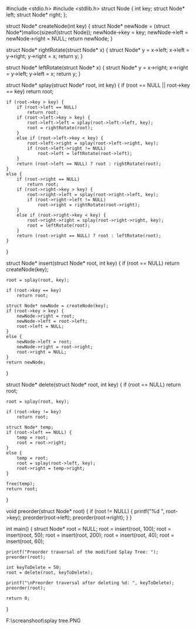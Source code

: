 #include <stdio.h>
#include <stdlib.h>
struct Node {
    int key;
    struct Node* left;
    struct Node* right;
};

struct Node* createNode(int key) {
    struct Node* newNode = (struct Node*)malloc(sizeof(struct Node));
    newNode->key = key;
    newNode->left = newNode->right = NULL;
    return newNode;
}

struct Node* rightRotate(struct Node* x) {
    struct Node* y = x->left;
    x->left = y->right;
    y->right = x;
    return y;
}

struct Node* leftRotate(struct Node* x) {
    struct Node* y = x->right;
    x->right = y->left;
    y->left = x;
    return y;
}

struct Node* splay(struct Node* root, int key) {
    if (root == NULL || root->key == key)
        return root;

    if (root->key > key) {
        if (root->left == NULL)
            return root;
        if (root->left->key > key) {
            root->left->left = splay(root->left->left, key);
            root = rightRotate(root);
        }
        else if (root->left->key < key) {
            root->left->right = splay(root->left->right, key);
            if (root->left->right != NULL)
                root->left = leftRotate(root->left);
        }
        return (root->left == NULL) ? root : rightRotate(root);
    }
    else {
        if (root->right == NULL)
            return root;
        if (root->right->key > key) {
            root->right->left = splay(root->right->left, key);
            if (root->right->left != NULL)
                root->right = rightRotate(root->right);
        }
        else if (root->right->key < key) {
            root->right->right = splay(root->right->right, key);
            root = leftRotate(root);
        }
        return (root->right == NULL) ? root : leftRotate(root);
    }
}

struct Node* insert(struct Node* root, int key) {
    if (root == NULL)
        return createNode(key);

    root = splay(root, key);

    if (root->key == key)
        return root;

    struct Node* newNode = createNode(key);
    if (root->key > key) {
        newNode->right = root;
        newNode->left = root->left;
        root->left = NULL;
    }
    else {
        newNode->left = root;
        newNode->right = root->right;
        root->right = NULL;
    }
    return newNode;
}

struct Node* delete(struct Node* root, int key) {
    if (root == NULL)
        return root;

    root = splay(root, key);

    if (root->key != key)
        return root;

    struct Node* temp;
    if (root->left == NULL) {
        temp = root;
        root = root->right;
    }
    else {
        temp = root;
        root = splay(root->left, key);
        root->right = temp->right;
    }

    free(temp);
    return root;
}

void preorder(struct Node* root) {
    if (root != NULL) {
        printf("%d ", root->key);
        preorder(root->left);
        preorder(root->right);
    }
}

int main() {
    struct Node* root = NULL;
    root = insert(root, 100);
    root = insert(root, 50);
    root = insert(root, 200);
    root = insert(root, 40);
    root = insert(root, 60);

    printf("Preorder traversal of the modified Splay Tree: ");
    preorder(root);

    int keyToDelete = 50;
    root = delete(root, keyToDelete);

    printf("\nPreorder traversal after deleting %d: ", keyToDelete);
    preorder(root);

    return 0;
}


F:\screanshoot\splay tree.PNG
